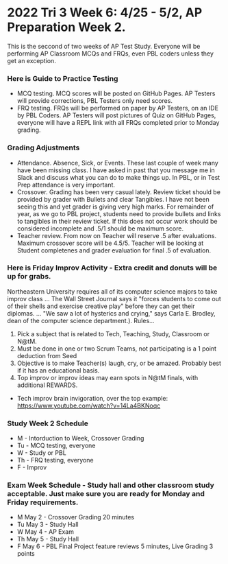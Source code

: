 # 2022 Tri 3 Week 6: 4/25 - 5/2, AP Preparation Week 2.
This is the seccond of two weeks of AP Test Study. Everyone will be performing AP Classroom MCQs and FRQs, even PBL coders unless they get an exception.
### Here is Guide to Practice Testing
* MCQ testing.  MCQ scores will be posted on GitHub Pages.  AP Testers will provide corrections, PBL Testers only need scores.
* FRQ testing.  FRQs will be performed on paper by AP Testers, on an IDE by PBL Coders.  AP Testers will post pictures of Quiz on GitHub Pages, everyone will have a REPL link with all FRQs completed prior to Monday grading.
### Grading Adjustments
* Attendance.  Absence, Sick, or Events.  These last couple of week many have been missing class.  I have asked in past that you message me in Slack and discuss what you can do to make things up.  In PBL, or in Test Prep attendance is very important.
* Crossover.  Grading has been very casual lately.  Review ticket should be provided by grader with Bullets and clear Tangibles. I have not been seeing this and yet grader is giving very high marks.  For remainder of year, as we go to PBL project, students need to provide bullets and links to tangibles in their review ticket.  If this does not occur work should be considered incomplete and .5/1 should be maximum score.
* Teacher review.  From now on Teacher will reserve .5 after evaluations.  Maximum crossover score will be 4.5/5.  Teacher will be looking at Student completenes and grader evaluation for final .5 of evaluation.
### Here is Friday Improv Activity - Extra credit and donuts will be up for grabs.
Northeastern University requires all of its computer science majors to take improv class ... The Wall Street Journal says it "forces students to come out of their shells and exercise creative play" before they can get their diplomas. ... "We saw a lot of hysterics and crying," says Carla E. Brodley, dean of the computer science department.).
Rules...
1. Pick a subject that is related to Tech, Teaching, Study, Classroom or N@tM.
2. Must be done in one or two Scrum Teams, not participating is a 1 point deduction from Seed
3. Objective is to make Teacher(s) laugh, cry, or be amazed. Probably best if it has an educational basis.
4. Top improv or improv ideas may earn spots in N@tM finals, with additional REWARDS.
* Tech improv brain invigoration, over the top example: https://www.youtube.com/watch?v=14La4BKNoqc
### Study Week 2 Schedule
* M - Intorduction to Week, Crossover Grading
* Tu - MCQ testing, everyone
* W - Study or PBL
* Th - FRQ testing, everyone
* F - Improv
### Exam Week Schedule - Study hall and other classroom study acceptable. Just make sure you are ready for Monday and Friday requirements.
* M May 2 - Crossover Grading 20 minutes
* Tu May 3 - Study Hall
* W May 4 - AP Exam
* Th May 5 - Study Hall
* F May 6 - PBL Final Project feature reviews 5 minutes, Live Grading 3 points
